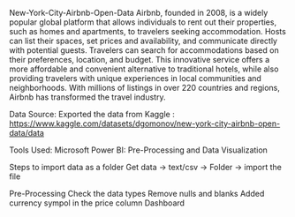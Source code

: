 New-York-City-Airbnb-Open-Data
Airbnb, founded in 2008, is a widely popular global platform that allows individuals to rent out their properties, such as homes and apartments, to travelers seeking accommodation. Hosts can list their spaces, set prices and availability, and communicate directly with potential guests. Travelers can search for accommodations based on their preferences, location, and budget. This innovative service offers a more affordable and convenient alternative to traditional hotels, while also providing travelers with unique experiences in local communities and neighborhoods. With millions of listings in over 220 countries and regions, Airbnb has transformed the travel industry.

Data Source:
Exported the data from Kaggle : https://www.kaggle.com/datasets/dgomonov/new-york-city-airbnb-open-data/data

Tools Used:
Microsoft Power BI: Pre-Processing and Data Visualization

Steps to import data as a folder
Get data -> text/csv -> Folder -> import the file

Pre-Processing
Check the data types
Remove nulls and blanks
Added currency sympol in the price column
Dashboard
